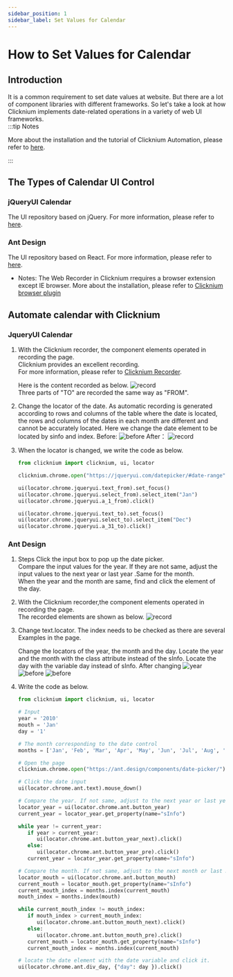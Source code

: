 ```yaml
---
sidebar_position: 1
sidebar_label: Set Values for Calendar
---
```

# How to Set Values for Calendar
##  Introduction
It is a common requirement to set date values at website. But there are a lot of component libraries with different frameworks. So let's take a look at how Clicknium implements date-related operations in a variety of web UI frameworks.  
:::tip Notes

More about the installation and the tutorial of Clicknium Automation, please refer to [here](https://www.clicknium.com/documents).

:::

## The Types of Calendar UI Control

### jQueryUI Calendar 
The UI repository based on jQuery. For more information, please refer to [here](https://jqueryui.com/datepicker/#date-range).

### Ant Design
The UI repository based on React. For more information, please refer to [here](https://ant.design/components/date-picker/).  
- Notes: The Web Recorder in Clicknium rrequires a browser extension except IE browser. More about the installation, please refer to [Clicknium browser plugin](https://www.clicknium.com/documents/tutorial/extensions/) 


## Automate calendar with Clicknium

### JqueryUI Calendar
1. With the Clicknium recorder, the component elements operated in recording the page.   
   Clicknium provides an excellent recording.  
   For more information, please refer to [Clicknium Recorder](https://www.clicknium.com/documents/tutorial/recorder/).
 
   Here is the content recorded as below.
![record](./../img/how-to-calendar-jquery-record.png)  
   Three parts of "TO" are recorded the same way as "FROM".

2. Change the locator of the date. As automatic recording is generated according to rows and columns of the table where the date is located, the rows and columns of the dates in each month are different and cannot be accurately located.  Here we change the date element to be located by sinfo and index. 
   Before:
   ![before](./../img/how-to-calendar-jquery-update-before.png) 
   After：
   ![record](./../img/how-to-calendar-jquery-update-after.png) 
3. When the locator is changed, we write the code as below.
   ```python
   from clicknium import clicknium, ui, locator

   clicknium.chrome.open("https://jqueryui.com/datepicker/#date-range")

   ui(locator.chrome.jqueryui.text_from).set_focus()
   ui(locator.chrome.jqueryui.select_from).select_item("Jan")
   ui(locator.chrome.jqueryui.a_1_from).click()

   ui(locator.chrome.jqueryui.text_to).set_focus()
   ui(locator.chrome.jqueryui.select_to).select_item("Dec")
   ui(locator.chrome.jqueryui.a_31_to).click()
   ```

### Ant Design
1. Steps 
   Click the input box to pop up the date picker.  
   Compare the input values for the year. If they are not same, adjust the input values to the next year or last year .Same for the month.   
   When the year and the month are same, find and click the element of the day.
   
2. With the Clicknium recorder,the component elements operated in recording the page.  
   The recorded elements are shown as below.
   ![record](./../img/how-to-calendar-ant-record.png) 
3. Change text.locator. The index needs to be checked as there are several Examples in the page.
  
   Change the locators of the year, the month and the day. Locate the year and the month with the class attribute instead of the sInfo. Locate the day with the variable day instead of sInfo.
   After changing
   ![year](./../img/how-to-calendar-ant-year.png) 
   ![before](./../img/how-to-calendar-ant-month.png) 
   ![before](./../img/how-to-calendar-ant-day.png) 
4. Write the code as below.
   
   ```python
   from clicknium import clicknium, ui, locator

   # Input
   year = '2010'
   mouth = 'Jan'
   day = '1'

   # The month corresponding to the date control
   months = ['Jan', 'Feb', 'Mar', 'Apr', 'May', 'Jun', 'Jul', 'Aug', 'Sep', 'Oct', 'Nov', 'Dec']

   # Open the page
   clicknium.chrome.open("https://ant.design/components/date-picker/")

   # Click the date input
   ui(locator.chrome.ant.text).mouse_down()

   # Compare the year. If not same, adjust to the next year or last year by clicking the button until they are same.
   locator_year = ui(locator.chrome.ant.button_year)
   current_year = locator_year.get_property(name="sInfo")

   while year != current_year:
      if year > current_year:
         ui(locator.chrome.ant.button_year_next).click()
      else:
         ui(locator.chrome.ant.button_year_pre).click()
      current_year = locator_year.get_property(name="sInfo")

   # Compare the month. If not same, adjust to the next month or last month by clicking the button until they are same.
   locator_mouth = ui(locator.chrome.ant.button_mouth)
   current_mouth = locator_mouth.get_property(name="sInfo")
   current_mouth_index = months.index(current_mouth)
   mouth_index = months.index(mouth)

   while current_mouth_index != mouth_index:
      if mouth_index > current_mouth_index:
         ui(locator.chrome.ant.button_mouth_next).click()
      else:
         ui(locator.chrome.ant.button_mouth_pre).click()
      current_mouth = locator_mouth.get_property(name="sInfo")
      current_mouth_index = months.index(current_mouth)

   # locate the date element with the date variable and click it.
   ui(locator.chrome.ant.div_day, {"day": day }).click()
   ```
